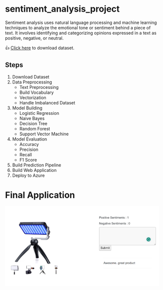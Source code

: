 # sentiment_analysis_project

Sentiment analysis uses natural language processing and machine learning techniques to analyze the emotional tone or sentiment behind a piece of text. It involves identifying and categorizing opinions expressed in a text as positive, negative, or neutral.

:+1: [Click here](https://www.kaggle.com/datasets/dineshpiyasamara/sentiment-analysis-dataset) to download dataset.

## Steps

1. Download Dataset
2. Data Preprocessing
   - Text Preprocessing
   - Build Vocabulary
   - Vectorization
   - Handle Imbalanced Dataset
3. Model Building
   - Logistic Regression
   - Naive Bayes
   - Decision Tree
   - Random Forest
   - Support Vector Machine
4. Model Evaluation
   - Accuracy
   - Precision
   - Recall
   - F1 Score
5. Build Prediction Pipeline
6. Build Web Application
7. Deploy to Azure

# Final Application

![alt text](https://github.com/dineshpiyasamara/sentiment_analysis_project/blob/main/demo.png?raw=true)